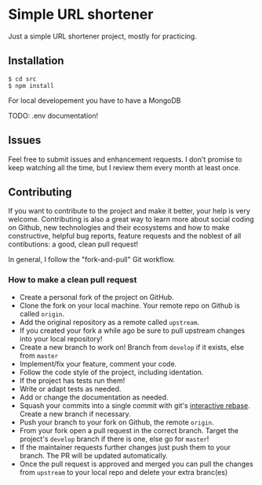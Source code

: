 # Simple URL shortener

Just a simple URL shortener project, mostly for practicing.

## Installation

```
$ cd src
$ npm install
```

For local developement you have to have a MongoDB

TODO: .env documentation!

## Issues

Feel free to submit issues and enhancement requests. I don't promise to keep watching all the time, but I review them every month at least once.

## Contributing

If you want to contribute to the project and make it better, your help is very welcome. Contributing is also a great way to learn more about social coding on Github, new technologies and their ecosystems and how to make constructive, helpful bug reports, feature requests and the noblest of all contibutions: a good, clean pull request!

In general, I follow the "fork-and-pull" Git workflow.

### How to make a clean pull request

- Create a personal fork of the project on GitHub.
- Clone the fork on your local machine. Your remote repo on Github is called `origin`.
- Add the original repository as a remote called `upstream`.
- If you created your fork a while ago be sure to pull upstream changes into your local repository!
- Create a new branch to work on! Branch from `develop` if it exists, else from `master`
- Implement/fix your feature, comment your code.
- Follow the code style of the project, including identation.
- If the project has tests run them!
- Write or adapt tests as needed.
- Add or change the documentation as needed.
- Squash your commits into a single commit with git's [interactive rebase](https://docs.github.com/en/free-pro-team@latest/github/collaborating-with-issues-and-pull-requests/about-pull-request-merges#squash-and-merge-your-pull-request-commits). Create a new branch if necessary.
- Push your branch to your fork on Github, the remote `origin`.
- From your fork open a pull request in the correct branch. Target the project's `develop` branch if there is one, else go for `master`!
- If the maintainer requests further changes just push them to your branch. The PR will be updated automatically.
- Once the pull request is approved and merged you can pull the changes from `upstream` to your local repo and delete your extra branc(es)
